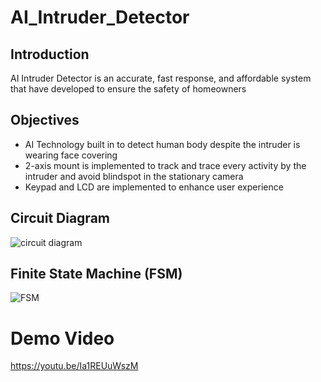 # AI_Intruder_Detector

## Introduction
AI Intruder Detector is an accurate, fast response, and affordable system that have developed to ensure the safety of homeowners

## Objectives
* AI Technology built in to detect human body despite the intruder is wearing face covering
* 2-axis mount is implemented to track and trace every activity by the intruder and avoid blindspot in the stationary camera
* Keypad and LCD are implemented to enhance user experience

## Circuit Diagram
![circuit diagram](https://user-images.githubusercontent.com/121319389/209424185-5944a10c-e733-4241-9f55-46c91e1c56dc.png)

## Finite State Machine (FSM)
![FSM](https://user-images.githubusercontent.com/121319389/209424214-325b2872-73c6-436b-9791-790c3bc89802.png)

# Demo Video
https://youtu.be/Ia1REUuWszM
